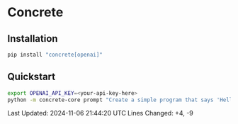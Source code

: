 # Concrete

## Installation

```python
pip install "concrete[openai]"
```

## Quickstart

```bash
export OPENAI_API_KEY=<your-api-key-here>
python -m concrete-core prompt "Create a simple program that says 'Hello, World!'"
```

Last Updated: 2024-11-06 21:44:20 UTC
Lines Changed: +4, -9
